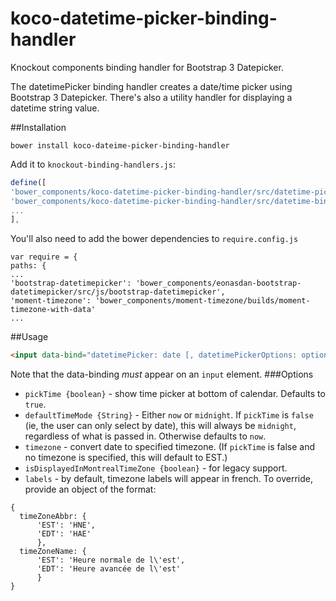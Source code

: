 # koco-datetime-picker-binding-handler
Knockout components binding handler for Bootstrap 3 Datepicker.

The datetimePicker binding handler creates a date/time picker using Bootstrap 3 Datepicker. There's also a utility handler for displaying a datetime string value.

##Installation
```
bower install koco-dateime-picker-binding-handler
```
Add it to `knockout-binding-handlers.js`:
```javascript
define([
'bower_components/koco-datetime-picker-binding-handler/src/datetime-picker-binding-handler',
'bower_components/koco-datetime-picker-binding-handler/src/datetime-binding-handler',
...
],
```

You'll also need to add the bower dependencies to `require.config.js`
```
var require = {
paths: {
...
'bootstrap-datetimepicker': 'bower_components/eonasdan-bootstrap-datetimepicker/src/js/bootstrap-datetimepicker',
'moment-timezone': 'bower_components/moment-timezone/builds/moment-timezone-with-data'
...
```

##Usage 
```html
<input data-bind="datetimePicker: date [, datetimePickerOptions: options...]">
```
Note that the data-binding _must_ appear on an `input` element. 
###Options

 - `pickTime {boolean}` - show time picker at bottom of calendar. Defaults to `true`.
 - `defaultTimeMode {String}` - Either `now` or `midnight`. If `pickTime` is `false` (ie, the user can only select by date), this will always be `midnight`, regardless of what is passed in. Otherwise defaults to `now`. 
 - `timezone` - convert date to specified timezone. (If `pickTime` is false and no timezone is specified, this will default to EST.)
 -  `isDisplayedInMontrealTimeZone {boolean}` - for legacy support.
 - `labels` - by default, timezone labels will appear in french. To override, provide an object of the format:
 
  ```
{
    timeZoneAbbr: {
        'EST': 'HNE',
        'EDT': 'HAE'
	    },
    timeZoneName: {
        'EST': 'Heure normale de l\'est',
        'EDT': 'Heure avancée de l\'est'
	    }
}
  ```